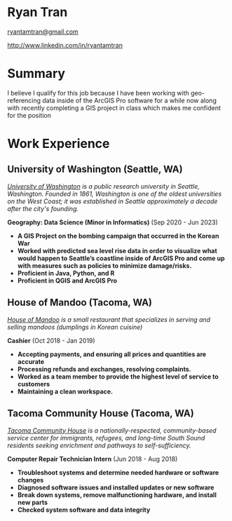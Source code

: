 # Ryan Tran

ryantamtran@gmail.com

http://www.linkedin.com/in/ryantamtran

# Summary

I believe I qualify for this job because I have been working with geo-referencing data inside of the ArcGIS Pro software for a while now along with recently completing a GIS project in class which makes me confident for the position

# Work Experience

## University of Washington (Seattle, WA)

*[University of Washington][] is a public research university in Seattle, Washington. Founded in 1861, Washington is one of the oldest universities on the West Coast; it was established in Seattle approximately a decade after the city's founding.*

**Geography: Data Science (Minor in Informatics)** (Sep 2020 - Jun 2023)

- **A GIS Project on the bombing campaign that occurred in the Korean War**
- **Worked with predicted sea level rise data in order to visualize what would happen to Seattle’s coastline inside of ArcGIS Pro and come up with measures such as policies to minimize damage/risks.**
- **Proficient in Java, Python, and R**
- **Proficient in QGIS and ArcGIS Pro**

## House of Mandoo (Tacoma, WA)
*[House of Mandoo][] is a small restaurant that specializes in serving and selling mandoos (dumplings in Korean cuisine)*

**Cashier** (Oct 2018 - Jan 2019)

- **Accepting payments, and ensuring all prices and quantities are accurate**
- **Processing refunds and exchanges, resolving complaints.**
- **Worked as a team member to provide the highest level of service to customers**
- **Maintaining a clean workspace.**

## Tacoma Community House (Tacoma, WA)
*[Tacoma Community House][] is a nationally-respected, community-based service center for immigrants, refugees, and long-time South Sound residents seeking enrichment and pathways to self-sufficiency.*

**Computer Repair Technician Intern** (Jun 2018 - Aug 2018)

- **Troubleshoot systems and determine needed hardware or software changes**
- **Diagnosed software issues and installed updates or new software**
- **Break down systems, remove malfunctioning hardware, and install new parts**
- **Checked system software and data integrity**


[University of Washington]: https://www.washington.edu/
[Tacoma Community House]: https://www.tacomacommunityhouse.org/
[House of Mandoo]: https://www.yelp.com/biz/house-of-mandoo-lakewood 